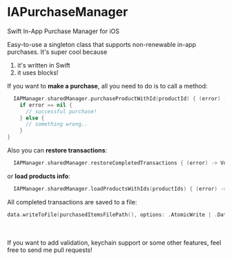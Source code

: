 # IAPurchaseManager
Swift In-App Purchase Manager for iOS 

Easy-to-use a singleton class that supports non-renewable in-app purchases. 
It's super cool because</br>
1) it's written in Swift</br>
2) it uses blocks!

If you want to <b>make a purchase</b>, all you need to do is to call a method:
```swift
  IAPManager.sharedManager.purchaseProductWithId(productId) { (error) -> Void in 
    if error == nil {
      // successful purchase!
    } else {
      // something wrong.. 
    }
}
```

Also you can <b>restore transactions</b>:
```swift
  IAPManager.sharedManager.restoreCompletedTransactions { (error) -> Void in }
```

or <b>load products info</b>:
```swift
  IAPManager.sharedManager.loadProductsWithIds(productIds) { (error) -> Void in }
```

All completed transactions are saved to a file:
```swift
data.writeToFile(purchasedItemsFilePath(), options: .AtomicWrite | .DataWritingFileProtectionComplete, error: &error)
```

</br>
</br>
If you want to add validation, keychain support or some other features, feel free to send me pull requests!
